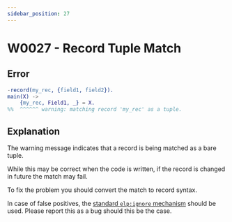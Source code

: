 ```yaml
---
sidebar_position: 27
---
```


# W0027 - Record Tuple Match

## Error

```erlang
-record(my_rec, {field1, field2}).
main(X) ->
    {my_rec, Field1, _} = X.
%%  ^^^^^^ warning: matching record 'my_rec' as a tuple.
```

## Explanation

The warning message indicates that a record is being matched as a bare tuple.

While this may be correct when the code is written, if the record is changed in future the match may fail.

To fix the problem you should convert the match to record syntax.

In case of false positives, the [standard `elp:ignore` mechanism](../erlang-error-index.md#ignoring-diagnostics) should be used. Please report this as a bug should this be the case.
